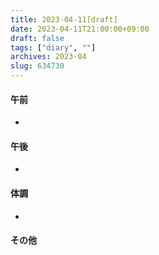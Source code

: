 ```yaml
---
title: 2023-04-11[draft]
date: 2023-04-11T21:00:00+09:00
draft: false
tags: ["diary", ""]
archives: 2023-04
slug: 634730
---
```

#### 午前
- 
#### 午後
- 
#### 体調
- 
#### その他